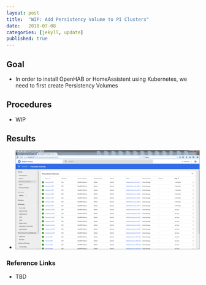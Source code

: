 ```yaml
---
layout: post
title:  "WIP: Add Persistency Volume to PI Clusters"
date:   2018-07-08
categories: [jekyll, update]
published: true
---
```


## Goal

- In order to install OpenHAB or HomeAssistent using Kubernetes, we need to first create Persistency Volumes

## Procedures

- WIP

## Results

- ![](/images/kubernetes/cluster2_volumes.png)

### Reference Links

- TBD

